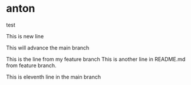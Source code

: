 # anton
test

This is new line

This will advance the main branch

This is the line from my feature branch
This is another line in README.md from feature branch.

This is eleventh line in the main branch
